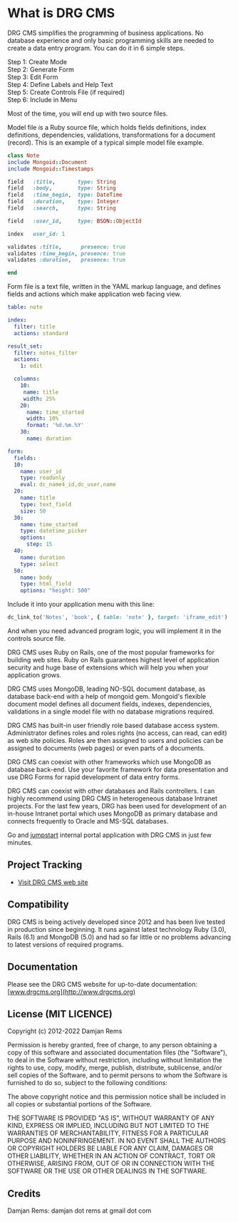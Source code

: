 # What is DRG CMS

DRG CMS simplifies the programming of business applications. 
No database experience and only basic programming skills are needed to create a data entry program. You can do it in 6 simple steps.

Step 1: Create Mode<br>
Step 2: Generate Form<br>
Step 3: Edit Form<br>
Step 4: Define Labels and Help Text<br>
Step 5: Create Controls File (if required)<br>
Step 6: Include in Menu<br>

Most of the time, you will end up with two source files.

Model file is a Ruby source file, which holds fields definitions, 
index definitions, dependencies, validations, transformations 
for a document (record). This is an example of a typical simple 
model file example.

```ruby
class Note
include Mongoid::Document
include Mongoid::Timestamps

field   :title,       type: String
field   :body,        type: String
field   :time_begin,  type: DateTime
field   :duration,    type: Integer
field   :search,      type: String

field   :user_id,     type: BSON::ObjectId

index   user_id: 1

validates :title,      presence: true
validates :time_begin, presence: true
validates :duration,   presence: true

end
```

Form file is a text file, written in the YAML markup language, and 
defines fields and actions which make application web facing view.

```yaml
table: note

index:
  filter: title
  actions: standard

result_set:
  filter: notes_filter
  actions:
    1: edit

  columns:
    10:
     name: title
     width: 25%
    20:
      name: time_started
      width: 10%
      format: '%d.%m.%Y'
    30:
      name: duration

form:
  fields:
  10:
    name: user_id
    type: readonly
    eval: dc_name4_id,dc_user,name
  20:
    name: title
    type: text_field
    size: 50
  30:
    name: time_started
    type: datetime_picker
    options:
      step: 15
  40:
    name: duration
    type: select
  50:
    name: body
    type: html_field
    options: "height: 500"
```

Include it into your application menu with this line:

```ruby
dc_link_to('Notes', 'book', { table: 'note' }, target: 'iframe_edit')
```

And when you need advanced program logic, you will implement it in 
the controls source file.

DRG CMS uses Ruby on Rails, one of the most popular frameworks for 
building web sites. Ruby on Rails guarantees highest level of application security and huge base of extensions which will help you when your application grows.

DRG CMS uses MongoDB, leading NO-SQL document database, as database 
back-end with a help of mongoid gem. Mongoid's flexible document model 
defines all document fields, indexes, dependencies, validations in a 
single model file with no database migrations required.

DRG CMS has built-in user friendly role based database access system. Administrator
defines roles and roles rights (no access, can read, can edit) as web site policies.
Roles are then assigned to users and policies can be assigned to documents (web pages)
or even parts of a documents.

DRG CMS can coexist with other frameworks which use MongoDB as database
back-end. Use your favorite framework for data presentation and 
use DRG Forms for rapid development of data entry forms.

DRG CMS can coexist with other databases and Rails controllers. I can 
highly recommend using DRG CMS in heterogeneous database Intranet 
projects. For the last few years, DRG has been used for development of 
an in-house Intranet portal which uses MongoDB as primary database and
connects frequently to Oracle and MS-SQL databases.

Go and [jumpstart](https://github.com/drgcms/drg-portal-jumpstart) 
internal portal application with DRG CMS in just few minutes.

Project Tracking
----------------

* [Visit DRG CMS web site](http://www.drgcms.org)

Compatibility
-------------

DRG CMS is being actively developed since 2012 and has been live tested in production 
since beginning. It runs against latest technology Ruby (3.0), Rails (6.1) 
and MongoDB (5.0) and had so far little or no problems advancing to latest versions 
of required programs.

Documentation
-------------

Please see the DRG CMS website for up-to-date documentation:
[www.drgcms.org](http://www.drgcms.org)

License (MIT LICENCE)
---------------------

Copyright (c) 2012-2022 Damjan Rems

Permission is hereby granted, free of charge, to any person obtaining
a copy of this software and associated documentation files (the
"Software"), to deal in the Software without restriction, including
without limitation the rights to use, copy, modify, merge, publish,
distribute, sublicense, and/or sell copies of the Software, and to
permit persons to whom the Software is furnished to do so, subject to
the following conditions:

The above copyright notice and this permission notice shall be
included in all copies or substantial portions of the Software.

THE SOFTWARE IS PROVIDED "AS IS", WITHOUT WARRANTY OF ANY KIND,
EXPRESS OR IMPLIED, INCLUDING BUT NOT LIMITED TO THE WARRANTIES OF
MERCHANTABILITY, FITNESS FOR A PARTICULAR PURPOSE AND
NONINFRINGEMENT. IN NO EVENT SHALL THE AUTHORS OR COPYRIGHT HOLDERS BE
LIABLE FOR ANY CLAIM, DAMAGES OR OTHER LIABILITY, WHETHER IN AN ACTION
OF CONTRACT, TORT OR OTHERWISE, ARISING FROM, OUT OF OR IN CONNECTION
WITH THE SOFTWARE OR THE USE OR OTHER DEALINGS IN THE SOFTWARE.

Credits
-------

Damjan Rems: damjan dot rems at gmail dot com
